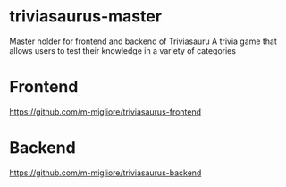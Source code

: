 # triviasaurus-master
Master holder for frontend and backend of Triviasauru
A trivia game that allows users to test their knowledge in a variety of categories

# Frontend 
https://github.com/m-migliore/triviasaurus-frontend
# Backend
https://github.com/m-migliore/triviasaurus-backend
